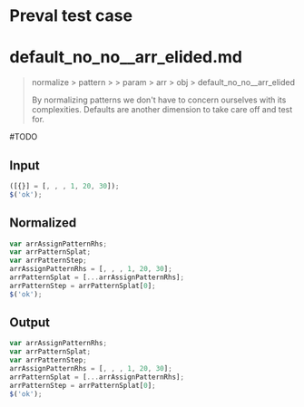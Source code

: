 # Preval test case

# default_no_no__arr_elided.md

> normalize > pattern >  > param > arr > obj > default_no_no__arr_elided
>
> By normalizing patterns we don't have to concern ourselves with its complexities. Defaults are another dimension to take care off and test for.

#TODO

## Input

`````js filename=intro
([{}] = [, , , 1, 20, 30]);
$('ok');
`````

## Normalized

`````js filename=intro
var arrAssignPatternRhs;
var arrPatternSplat;
var arrPatternStep;
arrAssignPatternRhs = [, , , 1, 20, 30];
arrPatternSplat = [...arrAssignPatternRhs];
arrPatternStep = arrPatternSplat[0];
$('ok');
`````

## Output

`````js filename=intro
var arrAssignPatternRhs;
var arrPatternSplat;
var arrPatternStep;
arrAssignPatternRhs = [, , , 1, 20, 30];
arrPatternSplat = [...arrAssignPatternRhs];
arrPatternStep = arrPatternSplat[0];
$('ok');
`````
